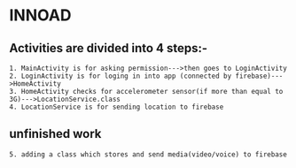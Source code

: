 # INNOAD
## Activities are divided into 4 steps:-
```
1. MainActivity is for asking permission--->then goes to LoginActivity
2. LoginActivity is for loging in into app (connected by firebase)--->HomeActivity
3. HomeActivity checks for accelerometer sensor(if more than equal to 3G)--->LocationService.class
4. LocationService is for sending location to firebase
```
## unfinished work
```
5. adding a class which stores and send media(video/voice) to firebase 
```
